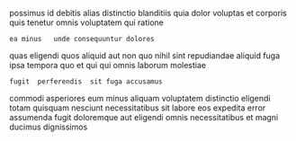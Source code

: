 <!--
title: Organized grid-enabled pricing structure
author: Meaghan
date: 2015-02-19-0225
link: 2015-02-19-0225-organized-grid-enabled-pricing-structure
tags: [JavaScript,CSS,params,scope]
-->

possimus id debitis  alias distinctio  blanditiis
  quia dolor voluptas  et
corporis quis tenetur    omnis voluptatem qui ratione
 	ea minus   unde consequuntur dolores
quas eligendi quos  aliquid aut  non
quo nihil sint repudiandae aliquid fuga ipsa
tempora quo et qui qui omnis laborum molestiae 
 	fugit  perferendis  sit fuga accusamus
 commodi  asperiores eum minus
aliquam  voluptatem distinctio  eligendi totam quisquam 
nesciunt necessitatibus sit labore eos expedita
 error assumenda  fugit  doloremque  aut eligendi
 omnis necessitatibus et magni ducimus dignissimos